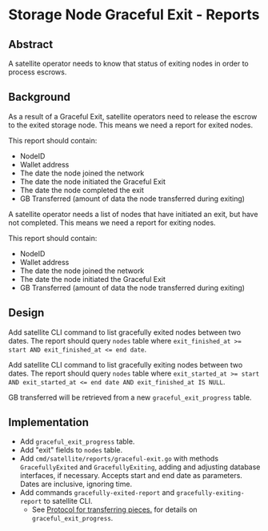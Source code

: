 # Storage Node Graceful Exit - Reports

## Abstract

A satellite operator needs to know that status of exiting nodes in order to process escrows. 

## Background

As a result of a Graceful Exit, satellite operators need to release the escrow to the exited storage node. This means we need a report for exited nodes. 

This report should contain:
- NodeID
- Wallet address
- The date the node joined the network
- The date the node initiated the Graceful Exit
- The date the node completed the exit
- GB Transferred (amount of data the node transferred during exiting)

A satellite operator needs a list of nodes that have initiated an exit, but have not completed. This means we need a report for exiting nodes.

This report should contain:
- NodeID
- Wallet address
- The date the node joined the network
- The date the node initiated the Graceful Exit
- GB Transferred (amount of data the node transferred during exiting)

## Design

Add satellite CLI command to list gracefully exited nodes between two dates. The report should query `nodes` table where `exit_finished_at >= start AND exit_finished_at <= end date`. 

Add satellite CLI command to list gracefully exiting nodes between two dates. The report should query `nodes` table where `exit_started_at >= start AND exit_started_at <= end date AND exit_finished_at IS NULL`. 

GB transferred will be retrieved from a new `graceful_exit_progress` table.

## Implementation

- Add `graceful_exit_progress` table.
- Add "exit" fields to `nodes` table.
- Add `cmd/satellite/reports/graceful-exit.go` with methods `GracefullyExited` and `GracefullyExiting`, adding and adjusting database interfaces, if necessary. Accepts start and end date as parameters. Dates are inclusive, ignoring time.
- Add commands `gracefully-exited-report` and `gracefully-exiting-report` to satellite CLI.
    - See [Protocol for transferring pieces.](storagenode-graceful-exit-protocol.md) for details on `graceful_exit_progress`.

